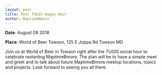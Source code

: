 ```yaml
---
layout: post
title: Post TUGIS Happy Hour
author: MaptimeBmore
---
```

**Date**: August 08 2018

**Place**: World of Beer Towson, 125 E Joppa Rd Towson MD

Join us at World of Beer in Towson right after the TUGIS social hour to celebrate restarting MaptimeBmore. The plan will be to have a simple meet and greet and to talk about future MaptimeBmore meetup locations, topics and projects. Look forward to seeing you all there.
